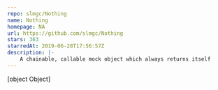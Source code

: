 ```yaml
---
repo: slmgc/Nothing
name: Nothing
homepage: NA
url: https://github.com/slmgc/Nothing
stars: 363
starredAt: 2019-06-28T17:56:57Z
description: |-
    A chainable, callable mock object which always returns itself
---
```


[object Object]
